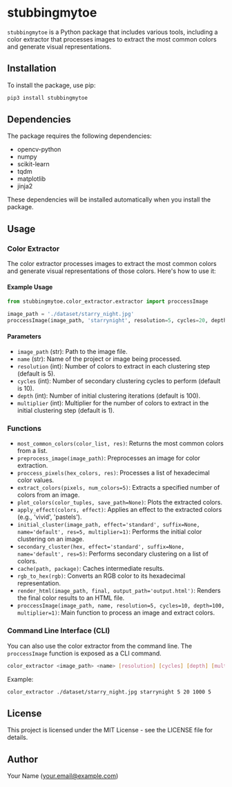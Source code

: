 # stubbingmytoe

`stubbingmytoe` is a Python package that includes various tools, including a color extractor that processes images to extract the most common colors and generate visual representations.

## Installation

To install the package, use pip:

```sh
pip3 install stubbingmytoe
```

## Dependencies

The package requires the following dependencies:

- opencv-python
- numpy
- scikit-learn
- tqdm
- matplotlib
- jinja2

These dependencies will be installed automatically when you install the package.

## Usage

### Color Extractor

The color extractor processes images to extract the most common colors and generate visual representations of those colors. Here's how to use it:

#### Example Usage

```python
from stubbingmytoe.color_extractor.extractor import proccessImage

image_path = './dataset/starry_night.jpg'
proccessImage(image_path, 'starrynight', resolution=5, cycles=20, depth=1000, multiplier=5)
```

#### Parameters

- `image_path` (str): Path to the image file.
- `name` (str): Name of the project or image being processed.
- `resolution` (int): Number of colors to extract in each clustering step (default is 5).
- `cycles` (int): Number of secondary clustering cycles to perform (default is 10).
- `depth` (int): Number of initial clustering iterations (default is 100).
- `multiplier` (int): Multiplier for the number of colors to extract in the initial clustering step (default is 1).

### Functions

- `most_common_colors(color_list, res)`: Returns the most common colors from a list.
- `preprocess_image(image_path)`: Preprocesses an image for color extraction.
- `proccess_pixels(hex_colors, res)`: Processes a list of hexadecimal color values.
- `extract_colors(pixels, num_colors=5)`: Extracts a specified number of colors from an image.
- `plot_colors(color_tuples, save_path=None)`: Plots the extracted colors.
- `apply_effect(colors, effect)`: Applies an effect to the extracted colors (e.g., 'vivid', 'pastels').
- `initial_cluster(image_path, effect='standard', suffix=None, name='default', res=5, multiplier=1)`: Performs the initial color clustering on an image.
- `secondary_cluster(hex, effect='standard', suffix=None, name='default', res=5)`: Performs secondary clustering on a list of colors.
- `cache(path, package)`: Caches intermediate results.
- `rgb_to_hex(rgb)`: Converts an RGB color to its hexadecimal representation.
- `render_html(image_path, final, output_path='output.html')`: Renders the final color results to an HTML file.
- `proccessImage(image_path, name, resolution=5, cycles=10, depth=100, multiplier=1)`: Main function to process an image and extract colors.

### Command Line Interface (CLI)

You can also use the color extractor from the command line. The `proccessImage` function is exposed as a CLI command.

```sh
color_extractor <image_path> <name> [resolution] [cycles] [depth] [multiplier]
```

Example:

```sh
color_extractor ./dataset/starry_night.jpg starrynight 5 20 1000 5
```

## License

This project is licensed under the MIT License - see the LICENSE file for details.

## Author

Your Name (your.email@example.com)
